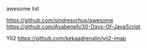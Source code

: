 awesome list

https://github.com/sindresorhus/awesome 
https://github.com/Asabeneh/30-Days-Of-JavaScript 

YII2
https://github.com/kekaadrenalin/yii2-imap